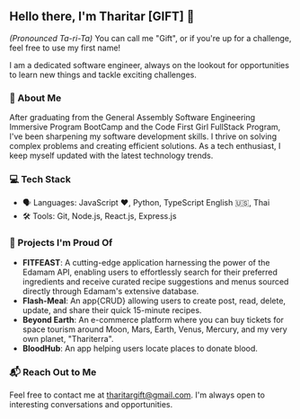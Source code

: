 ## Hello there, I'm Tharitar [GIFT] 👋 

*(Pronounced Ta-ri-Ta)* You can call me "Gift", or if you're up for a challenge, feel free to use my first name!

I am a dedicated software engineer, always on the lookout for opportunities to learn new things and tackle exciting challenges.

### 📘 About Me
After graduating from the General Assembly Software Engineering Immersive Program BootCamp and the Code First Girl FullStack Program, 
I've been sharpening my software development skills. I thrive on solving complex problems and creating efficient solutions. 
As a tech enthusiast, I keep myself updated with the latest technology trends.

### 💻 Tech Stack
- 🗣 Languages: JavaScript ❤️, Python, TypeScript English 🇺🇸, Thai
- 🛠 Tools: Git, Node.js, React.js, Express.js

### 🚀 Projects I'm Proud Of
- **FITFEAST**: A cutting-edge application harnessing the power of the Edamam API, enabling users to effortlessly search for their preferred ingredients and receive 
  curated recipe suggestions and menus sourced directly through Edamam's extensive database.
- **Flash-Meal**: An app{CRUD} allowing users to create post, read, delete, update, and share their quick 15-minute recipes.
- **Beyond Earth**: An e-commerce platform where you can buy tickets for space tourism around Moon, Mars, Earth, Venus, Mercury, and my very own planet, "Thariterra".
- **BloodHub**: An app helping users locate places to donate blood.

### 📬 Reach Out to Me
Feel free to contact me at [tharitargift@gmail.com](mailto:tharitargift@gmail.com). I'm always open to interesting conversations and opportunities.





